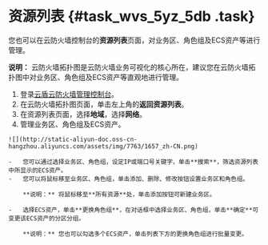 # 资源列表 {#task_wvs_5yz_5db .task}

您也可以在云防火墙控制台的**资源列表**页面，对业务区、角色组及ECS资产等进行管理。

**说明：** 云防火墙拓扑图是云防火墙业务可视化的核心所在，建议您在云防火墙拓扑图中对业务区、角色组及ECS资产等直观地进行管理。

1.   登录[云盾云防火墙管理控制台](https://yundun.console.aliyun.com/?p=cfw#/cfw/)。 
2.   在云防火墙拓扑图页面，单击左上角的**返回资源列表**。 
3.   在资源列表页面，选择**地域**，选择**网络**。 
4.   管理业务区、角色组及ECS资产。 

    ![](http://static-aliyun-doc.oss-cn-hangzhou.aliyuncs.com/assets/img/7763/1657_zh-CN.png)

    -   您可以通过选择业务区、角色组，设定IP或端口号关键字，单击**搜索**，筛选资源列表中所显示的ECS资产。
    -   您可以将鼠标移至业务区、角色组，单击添加、删除、修改按钮设置业务区和角色组。

        **说明：** 将鼠标移至**所有资源**处，单击添加按钮可新建业务区。

    -   选择ECS资产，单击**更换角色组**，在对话框中选择业务区、角色组，单击**确定**可变更该ECS资产的分区分组。

        **说明：** 您也可以勾选多个ECS资产，单击列表下方的更换角色组进行批量变更。


